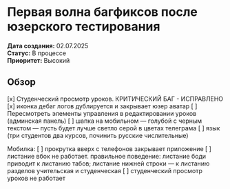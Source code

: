 # Первая волна багфиксов после юзерского тестирования

**Дата создания:** 02.07.2025  
**Статус:** В процессе  
**Приоритет:** Высокий

## Обзор

[x] Студенческий просмотр уроков. КРИТИЧЕСКИЙ БАГ - ИСПРАВЛЕНО
[х] иконка дебаг логов дублируется и закрывает юзер аватар
[ ] Пересмотреть элементы управления в редактировании уроков (админская панель)
[ ] шапка на мобильном — голубой с черным текстом — пусть будет лучше светло серой в цветах телеграма
[ ] язык (три студентов два курсов, починить русские числительные)

Мобилка:
[ ] прокрутка вверх с телефонов закрывает приложение
[ ] листание вбок не работает. правильное поведение: листание боди приводит к листанию табов; листание нижней строки — к листанию разделов учительская и студенческая
[ ] студенческий просмотр уроков не работает